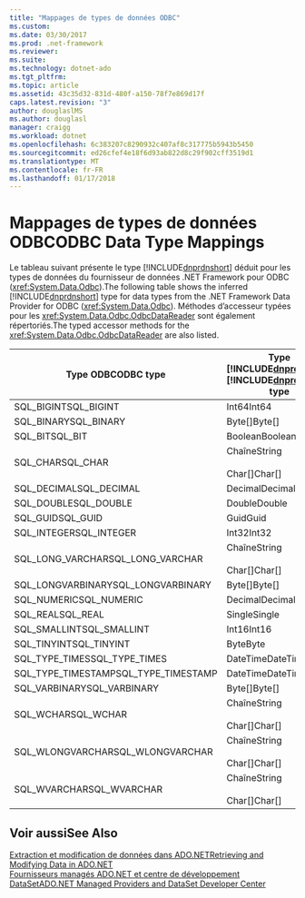 ```yaml
---
title: "Mappages de types de données ODBC"
ms.custom: 
ms.date: 03/30/2017
ms.prod: .net-framework
ms.reviewer: 
ms.suite: 
ms.technology: dotnet-ado
ms.tgt_pltfrm: 
ms.topic: article
ms.assetid: 43c35d32-831d-480f-a150-78f7e869d17f
caps.latest.revision: "3"
author: douglaslMS
ms.author: douglasl
manager: craigg
ms.workload: dotnet
ms.openlocfilehash: 6c383207c8290932c407af8c317775b5943b5450
ms.sourcegitcommit: ed26cfef4e18f6d93ab822d8c29f902cff3519d1
ms.translationtype: MT
ms.contentlocale: fr-FR
ms.lasthandoff: 01/17/2018
---
```

# <a name="odbc-data-type-mappings"></a><span data-ttu-id="3b2a4-102">Mappages de types de données ODBC</span><span class="sxs-lookup"><span data-stu-id="3b2a4-102">ODBC Data Type Mappings</span></span>
<span data-ttu-id="3b2a4-103">Le tableau suivant présente le type [!INCLUDE[dnprdnshort](../../../../includes/dnprdnshort-md.md)] déduit pour les types de données du fournisseur de données .NET Framework pour ODBC (<xref:System.Data.Odbc>).</span><span class="sxs-lookup"><span data-stu-id="3b2a4-103">The following table shows the inferred [!INCLUDE[dnprdnshort](../../../../includes/dnprdnshort-md.md)] type for data types from the .NET Framework Data Provider for ODBC (<xref:System.Data.Odbc>).</span></span> <span data-ttu-id="3b2a4-104">Méthodes d’accesseur typées pour les <xref:System.Data.Odbc.OdbcDataReader> sont également répertoriés.</span><span class="sxs-lookup"><span data-stu-id="3b2a4-104">The typed accessor methods for the <xref:System.Data.Odbc.OdbcDataReader> are also listed.</span></span>  
  
|<span data-ttu-id="3b2a4-105">Type ODBC</span><span class="sxs-lookup"><span data-stu-id="3b2a4-105">ODBC type</span></span>|<span data-ttu-id="3b2a4-106">Type [!INCLUDE[dnprdnshort](../../../../includes/dnprdnshort-md.md)]</span><span class="sxs-lookup"><span data-stu-id="3b2a4-106">[!INCLUDE[dnprdnshort](../../../../includes/dnprdnshort-md.md)] type</span></span>|<span data-ttu-id="3b2a4-107">Accesseur typé [!INCLUDE[dnprdnshort](../../../../includes/dnprdnshort-md.md)]</span><span class="sxs-lookup"><span data-stu-id="3b2a4-107">[!INCLUDE[dnprdnshort](../../../../includes/dnprdnshort-md.md)] typed accessor</span></span>|  
|---------------|----------------------------------------------------------------------|--------------------------------------------------------------------------------|  
|<span data-ttu-id="3b2a4-108">SQL_BIGINT</span><span class="sxs-lookup"><span data-stu-id="3b2a4-108">SQL_BIGINT</span></span>|<span data-ttu-id="3b2a4-109">Int64</span><span class="sxs-lookup"><span data-stu-id="3b2a4-109">Int64</span></span>|<span data-ttu-id="3b2a4-110">GetInt64()</span><span class="sxs-lookup"><span data-stu-id="3b2a4-110">GetInt64()</span></span>|  
|<span data-ttu-id="3b2a4-111">SQL_BINARY</span><span class="sxs-lookup"><span data-stu-id="3b2a4-111">SQL_BINARY</span></span>|<span data-ttu-id="3b2a4-112">Byte[]</span><span class="sxs-lookup"><span data-stu-id="3b2a4-112">Byte[]</span></span>|<span data-ttu-id="3b2a4-113">GetBytes()</span><span class="sxs-lookup"><span data-stu-id="3b2a4-113">GetBytes()</span></span>|  
|<span data-ttu-id="3b2a4-114">SQL_BIT</span><span class="sxs-lookup"><span data-stu-id="3b2a4-114">SQL_BIT</span></span>|<span data-ttu-id="3b2a4-115">Boolean</span><span class="sxs-lookup"><span data-stu-id="3b2a4-115">Boolean</span></span>|<span data-ttu-id="3b2a4-116">GetBoolean()</span><span class="sxs-lookup"><span data-stu-id="3b2a4-116">GetBoolean()</span></span>|  
|<span data-ttu-id="3b2a4-117">SQL_CHAR</span><span class="sxs-lookup"><span data-stu-id="3b2a4-117">SQL_CHAR</span></span>|<span data-ttu-id="3b2a4-118">Chaîne</span><span class="sxs-lookup"><span data-stu-id="3b2a4-118">String</span></span><br /><br /> <span data-ttu-id="3b2a4-119">Char[]</span><span class="sxs-lookup"><span data-stu-id="3b2a4-119">Char[]</span></span>|<span data-ttu-id="3b2a4-120">GetString()</span><span class="sxs-lookup"><span data-stu-id="3b2a4-120">GetString()</span></span><br /><br /> <span data-ttu-id="3b2a4-121">GetChars()</span><span class="sxs-lookup"><span data-stu-id="3b2a4-121">GetChars()</span></span>|  
|<span data-ttu-id="3b2a4-122">SQL_DECIMAL</span><span class="sxs-lookup"><span data-stu-id="3b2a4-122">SQL_DECIMAL</span></span>|<span data-ttu-id="3b2a4-123">Decimal</span><span class="sxs-lookup"><span data-stu-id="3b2a4-123">Decimal</span></span>|<span data-ttu-id="3b2a4-124">GetDecimal()</span><span class="sxs-lookup"><span data-stu-id="3b2a4-124">GetDecimal()</span></span>|  
|<span data-ttu-id="3b2a4-125">SQL_DOUBLE</span><span class="sxs-lookup"><span data-stu-id="3b2a4-125">SQL_DOUBLE</span></span>|<span data-ttu-id="3b2a4-126">Double</span><span class="sxs-lookup"><span data-stu-id="3b2a4-126">Double</span></span>|<span data-ttu-id="3b2a4-127">GetDouble()</span><span class="sxs-lookup"><span data-stu-id="3b2a4-127">GetDouble()</span></span>|  
|<span data-ttu-id="3b2a4-128">SQL_GUID</span><span class="sxs-lookup"><span data-stu-id="3b2a4-128">SQL_GUID</span></span>|<span data-ttu-id="3b2a4-129">Guid</span><span class="sxs-lookup"><span data-stu-id="3b2a4-129">Guid</span></span>|<span data-ttu-id="3b2a4-130">GetGuid()</span><span class="sxs-lookup"><span data-stu-id="3b2a4-130">GetGuid()</span></span>|  
|<span data-ttu-id="3b2a4-131">SQL_INTEGER</span><span class="sxs-lookup"><span data-stu-id="3b2a4-131">SQL_INTEGER</span></span>|<span data-ttu-id="3b2a4-132">Int32</span><span class="sxs-lookup"><span data-stu-id="3b2a4-132">Int32</span></span>|<span data-ttu-id="3b2a4-133">GetInt32()</span><span class="sxs-lookup"><span data-stu-id="3b2a4-133">GetInt32()</span></span>|  
|<span data-ttu-id="3b2a4-134">SQL_LONG_VARCHAR</span><span class="sxs-lookup"><span data-stu-id="3b2a4-134">SQL_LONG_VARCHAR</span></span>|<span data-ttu-id="3b2a4-135">Chaîne</span><span class="sxs-lookup"><span data-stu-id="3b2a4-135">String</span></span><br /><br /> <span data-ttu-id="3b2a4-136">Char[]</span><span class="sxs-lookup"><span data-stu-id="3b2a4-136">Char[]</span></span>|<span data-ttu-id="3b2a4-137">GetString()</span><span class="sxs-lookup"><span data-stu-id="3b2a4-137">GetString()</span></span><br /><br /> <span data-ttu-id="3b2a4-138">GetChars()</span><span class="sxs-lookup"><span data-stu-id="3b2a4-138">GetChars()</span></span>|  
|<span data-ttu-id="3b2a4-139">SQL_LONGVARBINARY</span><span class="sxs-lookup"><span data-stu-id="3b2a4-139">SQL_LONGVARBINARY</span></span>|<span data-ttu-id="3b2a4-140">Byte[]</span><span class="sxs-lookup"><span data-stu-id="3b2a4-140">Byte[]</span></span>|<span data-ttu-id="3b2a4-141">GetBytes()</span><span class="sxs-lookup"><span data-stu-id="3b2a4-141">GetBytes()</span></span>|  
|<span data-ttu-id="3b2a4-142">SQL_NUMERIC</span><span class="sxs-lookup"><span data-stu-id="3b2a4-142">SQL_NUMERIC</span></span>|<span data-ttu-id="3b2a4-143">Decimal</span><span class="sxs-lookup"><span data-stu-id="3b2a4-143">Decimal</span></span>|<span data-ttu-id="3b2a4-144">GetDecimal()</span><span class="sxs-lookup"><span data-stu-id="3b2a4-144">GetDecimal()</span></span>|  
|<span data-ttu-id="3b2a4-145">SQL_REAL</span><span class="sxs-lookup"><span data-stu-id="3b2a4-145">SQL_REAL</span></span>|<span data-ttu-id="3b2a4-146">Single</span><span class="sxs-lookup"><span data-stu-id="3b2a4-146">Single</span></span>|<span data-ttu-id="3b2a4-147">GetFloat()</span><span class="sxs-lookup"><span data-stu-id="3b2a4-147">GetFloat()</span></span>|  
|<span data-ttu-id="3b2a4-148">SQL_SMALLINT</span><span class="sxs-lookup"><span data-stu-id="3b2a4-148">SQL_SMALLINT</span></span>|<span data-ttu-id="3b2a4-149">Int16</span><span class="sxs-lookup"><span data-stu-id="3b2a4-149">Int16</span></span>|<span data-ttu-id="3b2a4-150">GetInt16()</span><span class="sxs-lookup"><span data-stu-id="3b2a4-150">GetInt16()</span></span>|  
|<span data-ttu-id="3b2a4-151">SQL_TINYINT</span><span class="sxs-lookup"><span data-stu-id="3b2a4-151">SQL_TINYINT</span></span>|<span data-ttu-id="3b2a4-152">Byte</span><span class="sxs-lookup"><span data-stu-id="3b2a4-152">Byte</span></span>|<span data-ttu-id="3b2a4-153">GetByte()</span><span class="sxs-lookup"><span data-stu-id="3b2a4-153">GetByte()</span></span>|  
|<span data-ttu-id="3b2a4-154">SQL_TYPE_TIMES</span><span class="sxs-lookup"><span data-stu-id="3b2a4-154">SQL_TYPE_TIMES</span></span>|<span data-ttu-id="3b2a4-155">DateTime</span><span class="sxs-lookup"><span data-stu-id="3b2a4-155">DateTime</span></span>|<span data-ttu-id="3b2a4-156">GetDateTime()</span><span class="sxs-lookup"><span data-stu-id="3b2a4-156">GetDateTime()</span></span>|  
|<span data-ttu-id="3b2a4-157">SQL_TYPE_TIMESTAMP</span><span class="sxs-lookup"><span data-stu-id="3b2a4-157">SQL_TYPE_TIMESTAMP</span></span>|<span data-ttu-id="3b2a4-158">DateTime</span><span class="sxs-lookup"><span data-stu-id="3b2a4-158">DateTime</span></span>|<span data-ttu-id="3b2a4-159">GetDateTime()</span><span class="sxs-lookup"><span data-stu-id="3b2a4-159">GetDateTime()</span></span>|  
|<span data-ttu-id="3b2a4-160">SQL_VARBINARY</span><span class="sxs-lookup"><span data-stu-id="3b2a4-160">SQL_VARBINARY</span></span>|<span data-ttu-id="3b2a4-161">Byte[]</span><span class="sxs-lookup"><span data-stu-id="3b2a4-161">Byte[]</span></span>|<span data-ttu-id="3b2a4-162">GetBytes()</span><span class="sxs-lookup"><span data-stu-id="3b2a4-162">GetBytes()</span></span>|  
|<span data-ttu-id="3b2a4-163">SQL_WCHAR</span><span class="sxs-lookup"><span data-stu-id="3b2a4-163">SQL_WCHAR</span></span>|<span data-ttu-id="3b2a4-164">Chaîne</span><span class="sxs-lookup"><span data-stu-id="3b2a4-164">String</span></span><br /><br /> <span data-ttu-id="3b2a4-165">Char[]</span><span class="sxs-lookup"><span data-stu-id="3b2a4-165">Char[]</span></span>|<span data-ttu-id="3b2a4-166">GetString()</span><span class="sxs-lookup"><span data-stu-id="3b2a4-166">GetString()</span></span><br /><br /> <span data-ttu-id="3b2a4-167">GetChars()</span><span class="sxs-lookup"><span data-stu-id="3b2a4-167">GetChars()</span></span>|  
|<span data-ttu-id="3b2a4-168">SQL_WLONGVARCHAR</span><span class="sxs-lookup"><span data-stu-id="3b2a4-168">SQL_WLONGVARCHAR</span></span>|<span data-ttu-id="3b2a4-169">Chaîne</span><span class="sxs-lookup"><span data-stu-id="3b2a4-169">String</span></span><br /><br /> <span data-ttu-id="3b2a4-170">Char[]</span><span class="sxs-lookup"><span data-stu-id="3b2a4-170">Char[]</span></span>|<span data-ttu-id="3b2a4-171">GetString()</span><span class="sxs-lookup"><span data-stu-id="3b2a4-171">GetString()</span></span><br /><br /> <span data-ttu-id="3b2a4-172">GetChars()</span><span class="sxs-lookup"><span data-stu-id="3b2a4-172">GetChars()</span></span>|  
|<span data-ttu-id="3b2a4-173">SQL_WVARCHAR</span><span class="sxs-lookup"><span data-stu-id="3b2a4-173">SQL_WVARCHAR</span></span>|<span data-ttu-id="3b2a4-174">Chaîne</span><span class="sxs-lookup"><span data-stu-id="3b2a4-174">String</span></span><br /><br /> <span data-ttu-id="3b2a4-175">Char[]</span><span class="sxs-lookup"><span data-stu-id="3b2a4-175">Char[]</span></span>|<span data-ttu-id="3b2a4-176">GetString()</span><span class="sxs-lookup"><span data-stu-id="3b2a4-176">GetString()</span></span><br /><br /> <span data-ttu-id="3b2a4-177">GetChars()</span><span class="sxs-lookup"><span data-stu-id="3b2a4-177">GetChars()</span></span>|  
  
## <a name="see-also"></a><span data-ttu-id="3b2a4-178">Voir aussi</span><span class="sxs-lookup"><span data-stu-id="3b2a4-178">See Also</span></span>  
 [<span data-ttu-id="3b2a4-179">Extraction et modification de données dans ADO.NET</span><span class="sxs-lookup"><span data-stu-id="3b2a4-179">Retrieving and Modifying Data in ADO.NET</span></span>](../../../../docs/framework/data/adonet/retrieving-and-modifying-data.md)  
 [<span data-ttu-id="3b2a4-180">Fournisseurs managés ADO.NET et centre de développement DataSet</span><span class="sxs-lookup"><span data-stu-id="3b2a4-180">ADO.NET Managed Providers and DataSet Developer Center</span></span>](http://go.microsoft.com/fwlink/?LinkId=217917)
